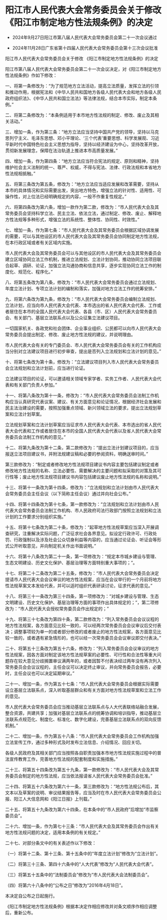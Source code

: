 # 阳江市人民代表大会常务委员会关于修改《阳江市制定地方性法规条例》的决定

- 2024年9月27日阳江市第八届人民代表大会常务委员会第二十一次会议通过

- 2024年11月28日广东省第十四届人民代表大会常务委员会第十三次会议批准

<!-- INFO END -->

阳江市人民代表大会常务委员会关于修改 《阳江市制定地方性法规条例》的决定

阳江市第八届人民代表大会常务委员会第二十一次会议决定，对《阳江市制定地方性法规条例》作如下修改：

一、将第一条修改为：“为了规范地方立法活动，提高立法质量，发挥立法的引领和推动作用，根据宪法和《中华人民共和国地方各级人民代表大会和地方各级人民政府组织法》、《中华人民共和国立法法》等法律法规，结合本市实际，制定本条例。”

二、将第二条修改为：“本条例适用于本市地方性法规的制定、修改、废止及其相关活动。”

三、增加一条，作为第三条：“地方立法应当坚持中国共产党的领导，坚持以马克思列宁主义、毛泽东思想、邓小平理论、‘三个代表’重要思想、科学发展观、习近平新时代中国特色社会主义思想为指导，坚持以经济建设为中心，坚持改革开放，贯彻新发展理念，保障在法治轨道上推进本市高质量发展。”

四、增加一条，作为第四条：“地方立法应当符合宪法的规定、原则和精神，坚持维护社会主义法制的统一、尊严、权威，不得与宪法、法律、行政法规和本省地方性法规相抵触。”

五、将第三条改为第五条，修改为：“地方立法应当适应发展和改革需要，坚持从本市的具体情况和实际需要出发，突出地方特色，增强立法的针对性、适用性、可操作性，对上位法已经明确规定的内容，一般不作重复性规定。”

六、将第四条改为第六条，增加一款作为第二款，修改为：“市人民代表大会及其常务委员会坚持科学立法、民主立法、依法立法，通过制定、修改、废止、解释地方性法规等多种形式，增强立法的系统性、整体性、协同性、时效性。”

七、增加一条，作为第七条：“市人民代表大会及其常务委员会根据区域协调发展的需要，可以与其他设区的市人民代表大会及其常务委员会协同制定地方性法规，在本行政区域或者有关区域内实施。

市人民代表大会及其常务委员会可以与其他设区的市人民代表大会及其常务委员会建立区域协同立法工作机制，推进立法规划、立法计划协同，推动协同立法项目联合起草、调研、论证，加强立法沟通协商和信息共享，逐步实现协同立法工作的制度化、规范化、程序化。”

八、将第五条改为第八条，修改为：“市人民代表大会常务委员会通过立法规划、年度立法计划、专项立法计划的编制和落实，加强对地方立法工作的统筹安排。”

九、将第六条改为第九条，修改为：“市人民代表大会常务委员会编制立法规划、立法计划，应当向市人民代表大会代表、本市选出的省人民代表大会代表、工作或者居住在本市的全国人民代表大会代表、各县（市、区）人民代表大会常务委员会、有关部门、基层立法联系点以及公众征集立法建议项目。

一切国家机关、各政党和社会团体、企业事业组织、公民都可以向市人民代表大会常务委员会提出制定、修改、废止地方性法规的建议，并说明理由。

市人民代表大会有关的专门委员会、市人民代表大会常务委员会有关的工作机构应当分别对立法建议项目进行初步审查，提出是否列入立法规划和立法计划的意见。”

十、将第七条改为第十条，修改为：“立法建议项目列入市人民代表大会常务委员会立法规划和立法计划前，应当进行论证。

立法建议项目的论证，可以邀请相关领域专家学者、实务工作者、人民代表大会代表和有关部门负责人参加。”

十一、将第八条改为第十一条，修改为：“市人民代表大会常务委员会法制工作机构应当认真研究代表议案、建议、有关方面意见和论证情况，根据经济社会发展和民主法治建设的需要，按照加强重点领域、新兴领域立法的要求，提出立法规划草案和立法计划草案。

立法规划草案和立法计划草案应当征求市人民代表大会代表、本市选出的省人民代表大会代表和工作或者居住在本市的全国人民代表大会代表以及省人民代表大会常务委员会法制工作机构的意见。”

十二、将第九条改为第十二条，第二款修改为：“提出立法计划建议项目的，应当报送立法项目建议书，并附法规建议稿和必要的参阅资料，明确送审时间。”

第三款修改为：“制定或者修改地方性法规项目建议书内容主要包括建议制定或者修改地方性法规的名称、立法必要性、需要解决的主要问题和拟采取的对策及其可行性等；废止地方性法规项目建议书内容包括建议废止地方性法规的名称和说明。”

十三、将第十一条改为第十四条，修改为：“立法规划和立法计划由市人民代表大会常务委员会主任会议（以下简称主任会议）通过并向社会公布。”

十四、将第十四条改为第十七条，第一款修改为：“立法规划和立法计划由市人民代表大会常务委员会法制工作机构、市人民政府司法行政部门按照立法规划和立法计划的工作要求分别组织实施。”

十五、将第十七条改为第二十条，修改为：“起草地方性法规草案应当深入开展调查研究，注重解决实际问题，广泛征求社会各界意见。拟设定行政许可、行政处罚、行政强制以及涉及社会公众切身利益等内容的，应当通过论证会、听证会等形式公开听取意见，并向制定机关作出书面说明。”

十六、将第十八条改为第二十一条，第一项修改为：“规定本市城乡建设与管理、生态文明建设、历史文化保护、基层治理等方面特别重大事项的；”。

十七、将第二十二条改为第二十五条，修改为：“市人民代表大会常务委员会决定提请市人民代表大会会议审议的地方性法规案，应当在会议举行的一个月前将地方性法规草案文本发给代表，并可以适时组织代表研读讨论，征求代表的意见。”

十八、将第三十一条改为第三十四条，第一项修改为：“对城乡建设与管理、生态文明建设、历史文化保护、基层治理等方面的事项作出具体规定的；”，第二项修改为：“市人民代表大会授权常务委员会作出规定的；”

十九、将第三十七条改为第四十条，第二款修改为：“列入常务委员会会议议程的地方性法规案，各方面意见比较一致的，可以经两次常务委员会会议审议后交付表决；调整事项较为单一的或者部分修改的或者废止的地方性法规案，各方面意见比较一致的，或者遇有紧急情形的，也可以经一次常务委员会会议审议即交付表决。”

二十、将第五十三条改为第五十六条，修改为：“列入常务委员会会议审议的地方性法规案，因各方面对制定该地方性法规草案的必要性、可行性和合法性等重大问题存在较大意见分歧搁置审议满两年的，或者因暂不付表决经过两年没有再次列入常务委员会会议议程的，主任会议可以决定终止审议，并向常务委员会报告，必要时，主任会议也可以决定延期审议。”

二十一、增加一条，作为第五十七条：“市人民代表大会常务委员会根据实际需要设立基层立法联系点，深入听取基层群众和有关方面对地方性法规草案和立法工作的意见。

市人民代表大会常务委员会应当推动基层立法联系点与人大代表联络站融合发展，整合资源，共建共享；加强对基层立法联系点的统筹协调和培训指导，推动基层立法联系点规范化、制度化、标准化、数字化建设，完善基层立法联系点的双向反馈机制。”

二十二、增加一条，作为第五十八条：“市人民代表大会常务委员会工作机构加强立法宣传工作，通过多种形式及时发布立法信息、介绍情况、回应关切。

各级人民政府及其相关部门应当按照各自职责加强本市地方性法规实施过程中的普法宣传教育工作，完善地方性法规的配套制度和实施措施。”

二十三、将第五十四条改为第五十九条，第一款修改为：“市人民代表大会及其常务委员会制定的地方性法规，应当依法报请省人民代表大会常务委员会批准。”

二十四、将第五十六条改为第六十一条，第三款修改为：“地方性法规公布后，其文本以及草案的说明、审议结果报告等，应当及时在市人民代表大会常务委员会公报、阳江人大信息网和《阳江日报》上刊载。”

二十五、将第五十九条改为第六十四条，在本条中的“市人民政府”后增加“市监察委员会”。

二十六、增加一条，作为第七十三条：“市人民代表大会及其常务委员会作出有关地方性法规问题的决定，适用本条例的有关规定。”

二十七、对部分条文中的有关表述作以下修改：

（一）将第十二条、第十三条、第十五条中的“年度立法计划”修改为“立法计划”。

（二）将第三十三条、第四十六条中的“人大代表”修改为“人民代表大会代表”。

（三）将第五十五条中的“法制委员会”修改为“市人民代表大会法制委员会”。

（四）将第六十八条中的“公布之日”修改为“2016年4月18日”。

本决定自公布之日起施行。

《阳江市制定地方性法规条例》根据本决定作相应修改并对条文顺序作相应调整后，重新公布。
